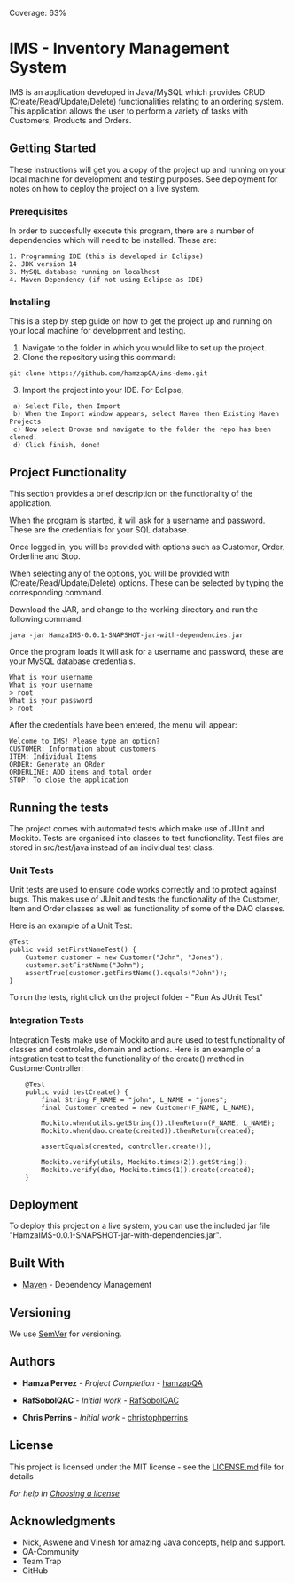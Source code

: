 
Coverage: 63%

# IMS - Inventory Management System

IMS is an application developed in Java/MySQL which provides CRUD (Create/Read/Update/Delete) functionalities relating to an ordering system.
This application allows the user to perform a variety of tasks with Customers, Products and Orders.

## Getting Started

These instructions will get you a copy of the project up and running on your local machine for development and testing purposes. See deployment for notes on how to deploy the project on a live system.

### Prerequisites

In order to succesfully execute this program, there are a number of dependencies which will need to be installed. These are:

```
1. Programming IDE (this is developed in Eclipse)
2. JDK version 14
3. MySQL database running on localhost
4. Maven Dependency (if not using Eclipse as IDE)
```

### Installing

This is a step by step guide on how to get the project up and running on your local machine for development and testing. 

1. Navigate to the folder in which you would like to set up the project.
2. Clone the repository using this command:

```
git clone https://github.com/hamzapQA/ims-demo.git
```

3. Import the project into your IDE. For Eclipse, 
```
 a) Select File, then Import
 b) When the Import window appears, select Maven then Existing Maven Projects
 c) Now select Browse and navigate to the folder the repo has been cloned.
 d) Click finish, done!
 ```
 ## Project Functionality
 
 This section provides a brief description on the functionality of the application.
 
 When the program is started, it will ask for a username and password. These are the credentials for your SQL database. 
 
Once logged in, you will be provided with options such as Customer, Order, Orderline and Stop.
 
When selecting any of the options, you will be provided with (Create/Read/Update/Delete) options. These can be selected by typing the corresponding command.

Download the JAR, and change to the working directory and run the following command:

```
java -jar HamzaIMS-0.0.1-SNAPSHOT-jar-with-dependencies.jar
```

Once the program loads it will ask for a username and password, these are your MySQL database credentials.

```
What is your username
What is your username
> root
What is your password
> root
```
After the credentials have been entered, the menu will appear:

```
Welcome to IMS! Please type an option?
CUSTOMER: Information about customers
ITEM: Individual Items
ORDER: Generate an ORder
ORDERLINE: ADD items and total order
STOP: To close the application 
```
## Running the tests

The project comes with automated tests which make use of JUnit and Mockito. Tests are organised into classes to test functionality. Test files are stored in src/test/java instead of an individual test class.

### Unit Tests 

Unit tests are used to ensure code works correctly and to protect against bugs. This makes use of JUnit and tests the functionality of the  Customer, Item and Order classes as well as functionality of some of the DAO classes. 

Here is an example of a Unit Test:

	@Test
	public void setFirstNameTest() {
		Customer customer = new Customer("John", "Jones");
		customer.setFirstName("John");
		assertTrue(customer.getFirstName().equals("John"));
	}

To run the tests, right click on the project folder - "Run As JUnit Test"


### Integration Tests 
Integration Tests make use of Mockito and aure used to test functionality of classes and controlelrs, domain and actions. Here is an example of a integration test to test the functionality of the create() method in CustomerController:
```	
	@Test
	public void testCreate() {
		final String F_NAME = "john", L_NAME = "jones";
		final Customer created = new Customer(F_NAME, L_NAME);

		Mockito.when(utils.getString()).thenReturn(F_NAME, L_NAME);
		Mockito.when(dao.create(created)).thenReturn(created);

		assertEquals(created, controller.create());

		Mockito.verify(utils, Mockito.times(2)).getString();
		Mockito.verify(dao, Mockito.times(1)).create(created);
	}
```

## Deployment

To deploy this project on a live system, you can use the included jar file "HamzaIMS-0.0.1-SNAPSHOT-jar-with-dependencies.jar".

## Built With

* [Maven](https://maven.apache.org/) - Dependency Management

## Versioning

We use [SemVer](http://semver.org/) for versioning.

## Authors

* **Hamza Pervez** - *Project Completion* - [hamzapQA](https://github.com/hamzapQA)

* **RafSobolQAC** - *Initial work* - [RafSobolQAC](https://github.com/RafSobolQAC/ims-demo)

* **Chris Perrins** - *Initial work* - [christophperrins](https://github.com/christophperrins)


## License

This project is licensed under the MIT license - see the [LICENSE.md](LICENSE.md) file for details 

*For help in [Choosing a license](https://choosealicense.com/)*

## Acknowledgments

* Nick, Aswene and Vinesh for amazing Java concepts, help and support.
* QA-Community
* Team Trap
* GitHub


